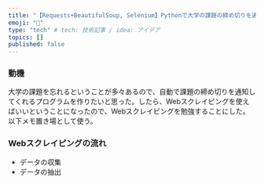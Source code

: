 ```yaml
---
title: "【Requests+BeautifulSoup, Selenium】Pythonで大学の課題の締め切りを通知する"
emoji: "🐙"
type: "tech" # tech: 技術記事 / idea: アイデア
topics: []
published: false
---
```


### 動機

大学の課題を忘れるということが多々あるので、自動で課題の締め切りを通知してくれるプログラムを作りたいと思った。したら、Webスクレイピングを使えばいいということになったので、Webスクレイピングを勉強することにした。
以下メモ置き場として使う。

### Webスクレイピングの流れ
- データの収集
- データの抽出
